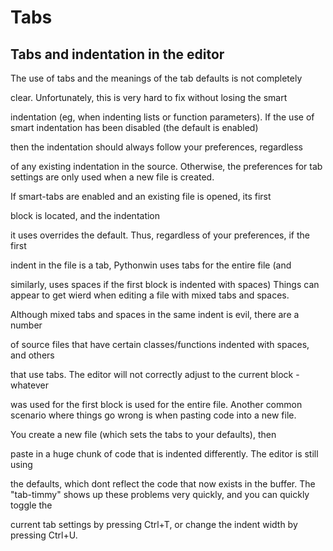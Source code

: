 # Tabs

## Tabs and indentation in the editor
The use of tabs and the meanings of the tab defaults is not completely 

clear.  Unfortunately, this is very hard to fix without losing the smart 

indentation (eg, when indenting lists or function parameters).
If the use of smart indentation has been disabled (the default is enabled) 

then the indentation should always follow your preferences, regardless 

of any existing indentation in the source.
Otherwise, the preferences for tab settings are only used when a new file is created. 

If smart-tabs are enabled and an existing file is opened, its first 

block is located, and the indentation 

it uses overrides the default.  Thus, regardless of your preferences, if the first 

indent in the file is a tab, Pythonwin uses tabs for the entire file (and 

similarly, uses spaces if the first block is indented with spaces)
Things can appear to get wierd when editing a file with mixed tabs and spaces. 

Although mixed tabs and spaces in the same indent is evil, there are a number 

of source files that have certain classes/functions indented with spaces, and others 

that use tabs.  The editor will not correctly adjust to the current block - whatever 

was used for the first block is used for the entire file.
Another common scenario where things go wrong is when pasting code into a new file. 

You create a new file (which sets the tabs to your defaults), then 

paste in a huge chunk of code that is indented differently.  The editor is still using 

the defaults, which dont reflect the code that now exists in the buffer.
The "tab-timmy" shows up these problems very quickly, and you can quickly toggle the 

current tab settings by pressing Ctrl+T, or change the indent width by pressing Ctrl+U.